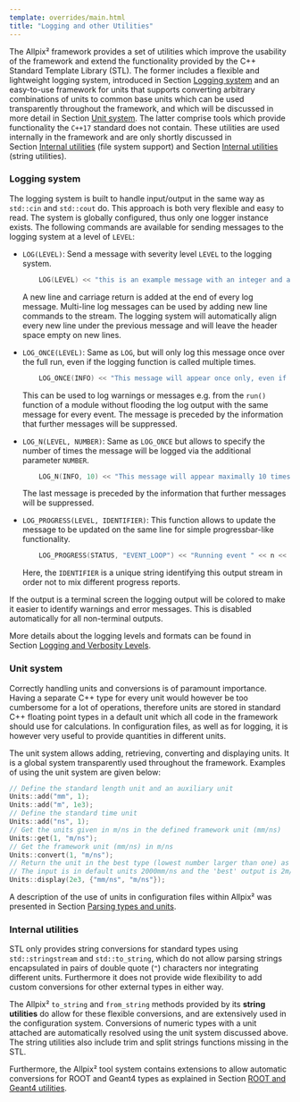 ```yaml
---
template: overrides/main.html
title: "Logging and other Utilities"
---
```


The Allpix² framework provides a set of utilities which improve the
usability of the framework and extend the functionality provided by the C++
Standard Template Library (STL). The former includes a flexible and
lightweight logging system, introduced in Section [Logging system](framework-redirect-module-inputs-outputs.md#logging-system) and an
easy-to-use framework for units that supports converting arbitrary
combinations of units to common base units which can be used
transparently throughout the framework, and which will be discussed in
more detail in Section [Unit system](framework-redirect-module-inputs-outputs.md#unit-system). The latter comprise tools
which provide functionality the `C++17` standard does not contain. These
utilities are used internally in the framework and are only shortly
discussed in Section [Internal utilities](framework-redirect-module-inputs-outputs.md#internal-utilities) (file system support) and
Section [Internal utilities](framework-redirect-module-inputs-outputs.md#internal-utilities) (string utilities).

### Logging system

The logging system is built to handle input/output in the same way as
`std::cin` and `std::cout` do. This approach is both very flexible and
easy to read. The system is globally configured, thus only one logger
instance exists. The following commands are available for sending
messages to the logging system at a level of `LEVEL`:

*   `LOG(LEVEL)`: Send a message with severity level `LEVEL` to the logging system.

    ```cpp
        LOG(LEVEL) << "this is an example message with an integer and a double " << 1 << 2.0;
    ```

    A new line and carriage return is added at the end of every log
    message. Multi-line log messages can be used by adding new line
    commands to the stream. The logging system will automatically align
    every new line under the previous message and will leave the header
    space empty on new lines.

*   `LOG_ONCE(LEVEL)`: Same as `LOG`, but will only log this message once over the full
    run, even if the logging function is called multiple times.

    ```cpp
        LOG_ONCE(INFO) << "This message will appear once only, even if present in every event...";
    ```

    This can be used to log warnings or messages e.g. from the `run()`
    function of a module without flooding the log output with the same
    message for every event. The message is preceded by the information
    that further messages will be suppressed.

*   `LOG_N(LEVEL, NUMBER)`: Same as `LOG_ONCE` but allows to specify the number of times the
    message will be logged via the additional parameter `NUMBER`.

    ```cpp
        LOG_N(INFO, 10) << "This message will appear maximally 10 times throughout the run.";
    ```

    The last message is preceded by the information that further messages will be suppressed.

*   `LOG_PROGRESS(LEVEL, IDENTIFIER)`: This function allows to update the message to be updated on the
    same line for simple progressbar-like functionality.

    ```cpp
        LOG_PROGRESS(STATUS, "EVENT_LOOP") << "Running event " << n << " of " << number_of_events;
    ```

    Here, the `IDENTIFIER` is a unique string identifying this output stream in order not to mix different progress reports.

If the output is a terminal screen the logging output will be colored
to make it easier to identify warnings and error messages. This is
disabled automatically for all non-terminal outputs.

More details about the logging levels and formats can be found in
Section [Logging and Verbosity Levels](getting_started.md#logging-and-verbosity-levels).

### Unit system

Correctly handling units and conversions is of paramount importance.
Having a separate C++ type for every unit would however be too cumbersome
for a lot of operations, therefore units are stored in standard C++ floating
point types in a default unit which all code in the framework should use
for calculations. In configuration files, as well as for logging, it is
however very useful to provide quantities in different units.

The unit system allows adding, retrieving, converting and displaying
units. It is a global system transparently used throughout the
framework. Examples of using the unit system are given below:

```cpp
// Define the standard length unit and an auxiliary unit
Units::add("mm", 1);
Units::add("m", 1e3);
// Define the standard time unit
Units::add("ns", 1);
// Get the units given in m/ns in the defined framework unit (mm/ns)
Units::get(1, "m/ns");
// Get the framework unit (mm/ns) in m/ns
Units::convert(1, "m/ns");
// Return the unit in the best type (lowest number larger than one) as string.
// The input is in default units 2000mm/ns and the 'best' output is 2m/ns (string)
Units::display(2e3, {"mm/ns", "m/ns"});
```

A description of the use of units in configuration files within Allpix² was
presented in Section [Parsing types and units](getting_started.md#parsing-types-and-units).

### Internal utilities

STL only provides string conversions for
standard types using `std::stringstream` and `std::to_string`, which do
not allow parsing strings encapsulated in pairs of double quote (`"`)
characters nor integrating different units. Furthermore it does not
provide wide flexibility to add custom conversions for other external
types in either way.

The Allpix² `to_string` and `from_string` methods provided by its
**string utilities** do allow for these flexible conversions, and are
extensively used in the configuration system. Conversions of numeric
types with a unit attached are automatically resolved using the unit
system discussed above. The string utilities also include trim and split
strings functions missing in the STL.

Furthermore, the Allpix² tool system contains extensions to allow
automatic conversions for ROOT and Geant4 types as explained in
Section [ROOT and Geant4 utilities](additional.md#root-and-geant4-utilities).

[^23]:Beman Dawes. Adopt the File System TS for C++17. Feb. 2016. url: [http://www.open-std.org/jtc1/sc22/wg21/docs/papers/2016/p0218r0.html](http://www.open-std.org/jtc1/sc22/wg21/docs/papers/2016/p0218r0.html).
